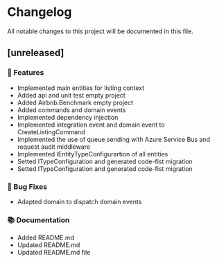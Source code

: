 # Changelog

All notable changes to this project will be documented in this file.

## [unreleased]

### 🚀 Features

- Implemented main entities for listing context
- Added api and unit test empty project
- Added Airbnb.Benchmark empty project
- Added commands and domain events
- Implemented dependency injection
- Implemented integration event and domain event to CreateListingCommand
- Implemented the use of queue sending with Azure Service Bus and request audit middleware
- Implemented IEntityTypeConfigurartion of all entities
- Setted ITypeConfiguration and generated code-fist migration
- Setted ITypeConfiguration and generated code-fist migration

### 🐛 Bug Fixes

- Adapted domain to dispatch domain events

### 📚 Documentation

- Added README.md
- Updated README.md
- Updated README.md file

<!-- generated by git-cliff -->
